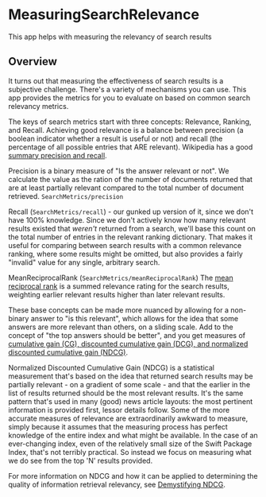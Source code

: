 # MeasuringSearchRelevance

This app helps with measuring the relevancy of search results

## Overview

It turns out that measuring the effectiveness of search results is a subjective challenge. 
There's a variety of mechanisms you can use. 
This app provides the metrics for you to evaluate on based on common search relevancy metrics.

The keys of search metrics start with three concepts: Relevance, Ranking, and Recall.
Achieving good relevance is a balance between precision (a boolean indicator whether a result is useful or not) and recall (the percentage of all possible entries that ARE relevant).
Wikipedia has a good [summary precision and recall](https://en.wikipedia.org/wiki/Precision_and_recall#Precision).

Precision is a binary measure of "Is the answer relevant or not". We calculate the value as the ration of the number of documents returned that are at least partially relevant compared to the total number of document retrieved. ``SearchMetrics/precision``

Recall (``SearchMetrics/recall``) - our gunked up version of it, since we don't have 100% knowledge. 
Since we don't actively know how many relevant results existed that _weren't_ returned from a search, we'll base this count on the total number of entries in the relevant ranking dictionary.
That makes it useful for comparing between search results with a common relevance ranking, where some results might be omitted, but also provides a fairly "invalid" value for any single, arbitrary search.

MeanReciprocalRank (``SearchMetrics/meanReciprocalRank``) The [mean reciprocal rank](https://en.wikipedia.org/wiki/Mean_reciprocal_rank) is a summed relevance rating for the search results, weighting earlier relevant results higher than later relevant results.

These base concepts can be made more nuanced by allowing for a non-binary answer to "is this relevant", which allows for the idea  that some answers are more relevant than others, on a sliding scale. Add to the concept of "the top answers should be better", and you get measures of [cumulative gain (CG), discounted cumulative gain (DCG), and normalized discounted cumulative gain (NDCG)](https://en.wikipedia.org/wiki/Discounted_cumulative_gain).

Normalized Discounted Cumulative Gain (NDCG) is a statistical measurement that's based on the idea that returned search results may be partially relevant - on a gradient of some scale - and that the earlier in the list of results returned should be the most relevant results. 
It's the same pattern that's used in many (good) news article layouts: the most pertinent information is provided first, lessor details follow.
Some of the more accurate measures of relevance are extraordinarily awkward to measure, simply because it assumes that the measuring process has perfect knowledge of the entire index and what might be available.
In the case of an ever-changing index, even of the relatively small size of the Swift Package Index, that's not terribly practical.
So instead we focus on measuring what we do see from the top 'N' results provided.

For more information on NDCG and how it can be applied to determining the quality of information retrieval relevancy, see [Demystifying NDCG](https://towardsdatascience.com/demystifying-ndcg-bee3be58cfe0).
